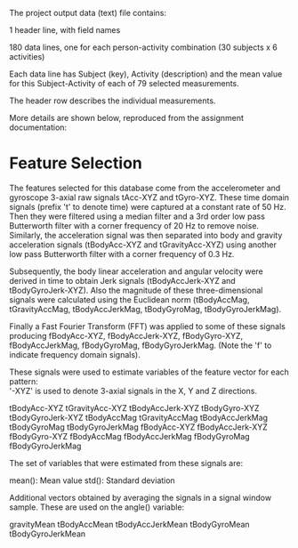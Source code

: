 
The project output data (text) file contains:

1 header line, with field names

180 data lines, one for each person-activity combination (30 subjects x 6 activities)

Each data line has Subject (key), Activity (description) and the mean value for this Subject-Activity of each of 79 selected measurements.

The header row describes the individual measurements. 

More details are shown below, reproduced from the assignment documentation:

Feature Selection 
=================

The features selected for this database come from the accelerometer and gyroscope 3-axial raw signals tAcc-XYZ and tGyro-XYZ. These time domain signals (prefix 't' to denote time) were captured at a constant rate of 50 Hz. Then they were filtered using a median filter and a 3rd order low pass Butterworth filter with a corner frequency of 20 Hz to remove noise. Similarly, the acceleration signal was then separated into body and gravity acceleration signals (tBodyAcc-XYZ and tGravityAcc-XYZ) using another low pass Butterworth filter with a corner frequency of 0.3 Hz. 

Subsequently, the body linear acceleration and angular velocity were derived in time to obtain Jerk signals (tBodyAccJerk-XYZ and tBodyGyroJerk-XYZ). Also the magnitude of these three-dimensional signals were calculated using the Euclidean norm (tBodyAccMag, tGravityAccMag, tBodyAccJerkMag, tBodyGyroMag, tBodyGyroJerkMag). 

Finally a Fast Fourier Transform (FFT) was applied to some of these signals producing fBodyAcc-XYZ, fBodyAccJerk-XYZ, fBodyGyro-XYZ, fBodyAccJerkMag, fBodyGyroMag, fBodyGyroJerkMag. (Note the 'f' to indicate frequency domain signals). 

These signals were used to estimate variables of the feature vector for each pattern:  
'-XYZ' is used to denote 3-axial signals in the X, Y and Z directions.

tBodyAcc-XYZ
tGravityAcc-XYZ
tBodyAccJerk-XYZ
tBodyGyro-XYZ
tBodyGyroJerk-XYZ
tBodyAccMag
tGravityAccMag
tBodyAccJerkMag
tBodyGyroMag
tBodyGyroJerkMag
fBodyAcc-XYZ
fBodyAccJerk-XYZ
fBodyGyro-XYZ
fBodyAccMag
fBodyAccJerkMag
fBodyGyroMag
fBodyGyroJerkMag

The set of variables that were estimated from these signals are: 

mean(): Mean value
std(): Standard deviation

Additional vectors obtained by averaging the signals in a signal window sample. These are used on the angle() variable:

gravityMean
tBodyAccMean
tBodyAccJerkMean
tBodyGyroMean
tBodyGyroJerkMean
